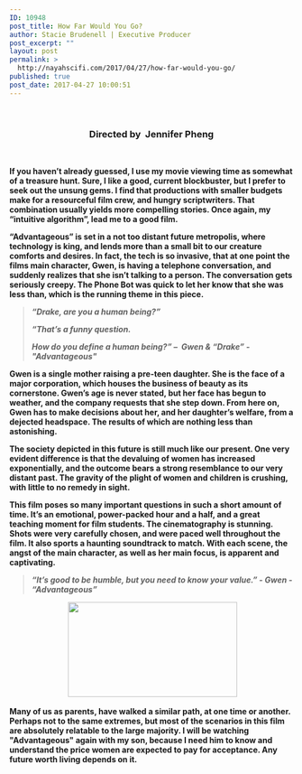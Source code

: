 ```yaml
---
ID: 10948
post_title: How Far Would You Go?
author: Stacie Brudenell | Executive Producer
post_excerpt: ""
layout: post
permalink: >
  http://nayahscifi.com/2017/04/27/how-far-would-you-go/
published: true
post_date: 2017-04-27 10:00:51
---
```

&nbsp;
<h3 style="text-align: center;"><strong>Directed by  Jennifer Pheng</strong></h3>
<strong> </strong>

<strong>If you haven’t already guessed, I use my movie viewing time as somewhat of a treasure hunt. Sure, I like a good, current blockbuster, but I prefer to seek out the unsung gems. I find that productions with smaller budgets make for a resourceful film crew, and hungry scriptwriters. That combination usually yields more compelling stories. Once again, my “intuitive algorithm”, lead me to a good film. </strong>

<strong>“Advantageous” is set in a not too distant future metropolis, where technology is king, and lends more than a small bit to our creature comforts and desires. In fact, the tech is so invasive, that at one point the films main character, Gwen, is having a telephone conversation, and suddenly realizes that she isn’t talking to a person. The conversation gets seriously creepy. The Phone Bot was quick to let her know that she was less than, which is the running theme in this piece.</strong><strong> </strong>
<blockquote><em><strong>“Drake, are you a human being?” </strong></em>

<em><strong>“That’s a funny question. </strong></em>

<em><strong>How do you define a human being?” –  Gwen &amp; “Drake” - "Advantageous"</strong></em></blockquote>
<strong>Gwen is a single mother raising a pre-teen daughter. She is the face of a major corporation, which houses the business of beauty as its cornerstone. Gwen’s age is never stated, but her face has begun to weather, and the company requests that she step down. From here on, Gwen has to make decisions about her, and her daughter’s welfare, from a dejected headspace. The results of which are nothing less than astonishing. </strong>

<strong>The society depicted in this future is still much like our present. One very evident difference is that the devaluing of women has increased exponentially, and the outcome bears a strong resemblance to our very distant past. The gravity of the plight of women and children is crushing, with little to no remedy in sight. </strong>

<strong>This film poses so many important questions in such a short amount of time. It’s an emotional, power-packed hour and a half, and a great teaching moment for film students. The cinematography is stunning. Shots were very carefully chosen, and were paced well throughout the film. It also sports a haunting soundtrack to match. </strong><strong>With each scene, the angst of the main character, as well as her main focus, is apparent and captivating.</strong>
<blockquote><em><strong>“It’s good to be humble, but you need to know your value.” - </strong><strong>Gwen - “Advantageous”</strong></em></blockquote>
<p style="text-align: center;"><strong> <img class="alignnone size-full wp-image-10953" src="http://nayahscifi.com/wp-content/uploads/2017/04/images-9.jpg" alt="" width="300" height="168" /></strong></p>
<strong>Many of us as parents, have walked a similar path, at one time or another. Perhaps not to the same extremes, but most of the scenarios in this film are absolutely relatable to the large majority. I will be watching "Advantageous" again with my son, because I need him to know and understand the price women are expected to pay for acceptance. Any future worth living depends on it.</strong>

<strong> </strong>

<strong> </strong>